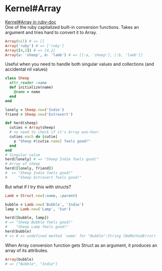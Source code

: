 # Kernel#Array
[Kernel#Array in ruby-doc](https://ruby-doc.org/core-2.4.0/Kernel.html#method-i-Array)  
One of the ruby capitalized built-in conversion functions. Takes an argument and tries hard to convert it to Array.

```ruby
Array(nil) # => []
Array('ruby') # => ['ruby']
Array([4,2]) # => [4,2]
Array(a: 'sheep', b: 'lamb') # => [[:a, 'sheep'], [:b, 'lamb']]
```

Useful when you need to handle both singular values and collections (and accidental nil values)

```ruby
class Sheep
  attr_reader :name
  def initialize(name)
    @name = name
  end
end

lonely = Sheep.new('Indie')
friend = Sheep.new('Extravert')

def herd(sheep)
  cuties = Array(sheep)
  # no need to check if it's Array woo-hoo!
  cuties.each do |cutie|
    p "Sheep #{cutie.name} feels good!"
  end
end
# Singular value
herd(lonely) # => "Sheep Indie feels good!"
# Array of sheep
herd([lonely, friend])
#  => "Sheep Indie feels good!"
#     "Sheep Extravert feels good!"
```

But what if I try this with structs?

```ruby
Lamb = Struct.new(:name, :parent)

bubble = Lamb.new('Bubble', 'Indie')
lamp = Lamb.new('Lamp', 'Sun')

herd([bubble, lamp])
# => "Sheep Bubble feels good!"
#    "Sheep Lamp feels good!"
herd(bubble)
# => # => undefined method `name' for "Bubble":String (NoMethodError)
```
When Array conversion function gets Struct as an argument, it produces an array of its attributes.

```ruby
Array(bubble)
# => ["Bubble", "Indie"]
```
